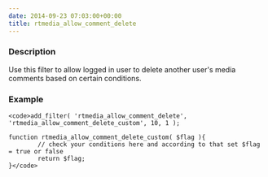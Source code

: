 ```yaml
---
date: 2014-09-23 07:03:00+00:00
title: rtmedia_allow_comment_delete
---
```


### Description


Use this filter to allow logged in user to delete another user's media comments based on certain conditions.


### Example



    
    <code>add_filter( 'rtmedia_allow_comment_delete', 'rtmedia_allow_comment_delete_custom', 10, 1 );
    
    function rtmedia_allow_comment_delete_custom( $flag ){
            // check your conditions here and according to that set $flag = true or false
            return $flag;
    }</code>
